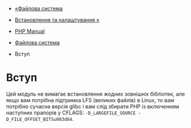 - [«Файлова система](book.filesystem.md)
- [Встановлення та налаштування »](filesystem.setup.md)

- [PHP Manual](index.md)
- [Файлова система](book.filesystem.md)
-   Вступ

# Вступ

Цей модуль не вимагає встановлення жодних зовнішніх бібліотек, але якщо вам
потрібна підтримка LFS (великих файлів) в Linux, то вам потрібно
сучасна версія glibc і вам слід збирати PHP із включенням
наступних прапорів у CFLAGS: `-D_LARGEFILE_SOURCE -D_FILE_OFFSET_BITSu003d64`.
